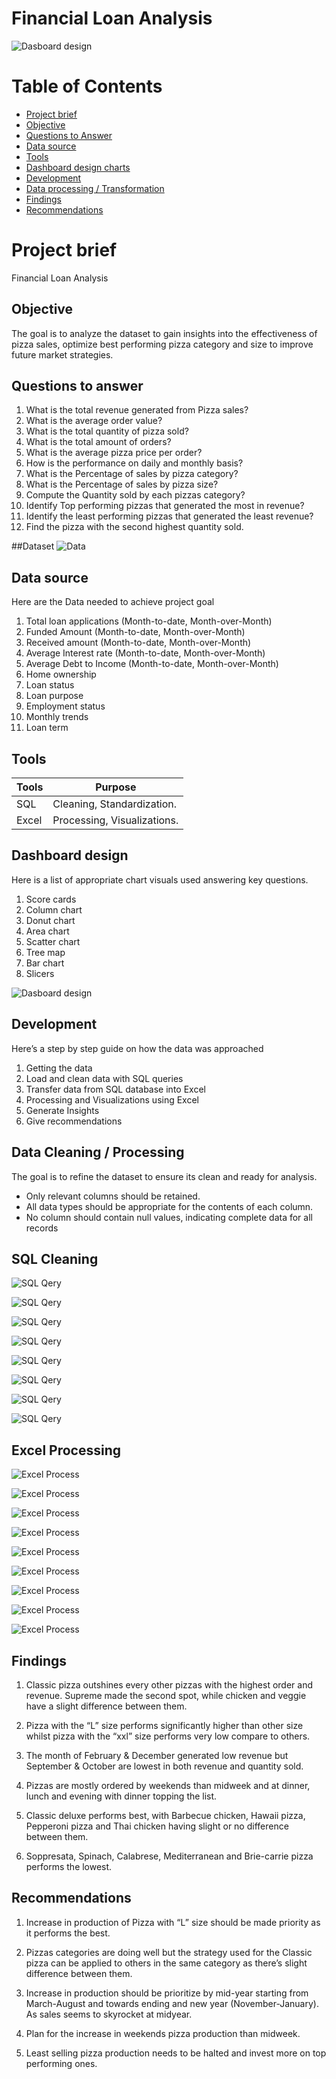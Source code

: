 # Financial Loan Analysis


![Dasboard design](images/financialloanGIF.gif)


# Table of Contents


- [Project brief](#Project-brief)
- [Objective](#Objective)
- [Questions to Answer](#Questions-to-Answer)
- [Data source](#Data-source)
- [Tools](#Tools)
- [Dashboard design charts](#Dashboard-design-charts)
- [Development](#Developments)
- [Data processing / Transformation](#Data-processing-Transformation)
- [Findings](#Findings)
- [Recommendations](#Recommendations)


# Project brief
Financial Loan Analysis

## Objective
The goal is to analyze the dataset to gain insights into the effectiveness of pizza sales, optimize best performing pizza category and size to improve future market strategies.

## Questions to answer

1.	What is the total revenue generated from Pizza sales?
2.	What is the average order value?
3.	What is the total quantity of pizza sold?
4.	What is the total amount of orders?
5.	What is the average pizza price per order?
6.	How is the performance on daily and monthly basis?
7.	What is the Percentage of sales by pizza category?
8.	What is the Percentage of sales by pizza size? 
9.	Compute the Quantity sold by each pizzas category?
10.	Identify Top performing pizzas that generated the most in revenue?
11.	Identify the least performing pizzas that generated the least revenue?
12.	Find the pizza with the second highest quantity sold.

##Dataset
![Data]()

## Data source
Here are the Data needed to achieve project goal

1.  Total loan applications (Month-to-date, Month-over-Month)
2.  Funded Amount (Month-to-date, Month-over-Month)
3.  Received amount (Month-to-date, Month-over-Month)
4.  Average Interest rate (Month-to-date, Month-over-Month)
5.  Average Debt to Income (Month-to-date, Month-over-Month)
6.  Home ownership
7.  Loan status
8.  Loan purpose
9.  Employment status
10.  Monthly trends
11.  Loan term

## Tools

| Tools | Purpose | 
| --- | --- | 
| SQL  |  Cleaning, Standardization. |
| Excel | Processing, Visualizations. | 

## Dashboard design

Here is a list of appropriate chart visuals used answering key questions.
1.	Score cards
2.	Column chart
3.	Donut chart
4.	Area chart
5.	Scatter chart
6.	Tree map
7.	Bar chart
8.	Slicers

![Dasboard design](images/Financial%20Loan.PNG)


## Development

Here’s a step by step guide on how the data was approached 

1.	Getting the data
2.	Load and clean data with SQL queries
3.	Transfer data from SQL database into Excel
4.	Processing and Visualizations using Excel
5.	Generate Insights
6.	Give recommendations 

## Data Cleaning / Processing 

The goal is to refine the dataset to ensure its clean and ready for analysis.

- Only relevant columns should be retained.
- All data types should be appropriate for the contents of each column.
- No column should contain null values, indicating complete data for all records

## SQL Cleaning

![SQL Qery](SQLimages/001.PNG)

![SQL Qery](SQLimages/002.PNG)

![SQL Qery](SQLimages/003.PNG)

![SQL Qery](SQLimages/004.PNG)

![SQL Qery](SQLimages/005.PNG)

![SQL Qery](SQLimages/006.PNG)

![SQL Qery](SQLimages/007.PNG)

![SQL Qery](SQLimages/008.PNG)


## Excel Processing 

![Excel Process](images/001.PNG)

![Excel Process](images/002.PNG)

![Excel Process](images/003.PNG)

![Excel Process](images/004.PNG)

![Excel Process](images/005.PNG)

![Excel Process](images/006.PNG)

![Excel Process](images/007.PNG)

![Excel Process](images/008.PNG)

![Excel Process](images/009.PNG)


## Findings

1.	Classic pizza outshines every other pizzas with the highest order and revenue. Supreme made the second spot, while chicken and veggie have a slight difference between them.

2.	Pizza with the “L” size performs significantly higher than other size whilst pizza with the “xxl” size performs very low compare to others.

3.	The month of February & December generated low revenue but September & October are lowest in both revenue and quantity sold.

4.	Pizzas are mostly ordered by weekends than midweek and at dinner, lunch and evening with dinner topping the list.


5.	Classic deluxe performs best, with Barbecue chicken, Hawaii pizza, Pepperoni pizza and Thai chicken having slight or no difference between them. 

6.	Soppresata, Spinach, Calabrese, Mediterranean and Brie-carrie pizza performs the lowest.


## Recommendations

1.	Increase in production of Pizza with “L” size should be made priority as it performs the best.

2.	Pizzas categories are doing well but the strategy used for the Classic pizza can be applied to others in the same category as there’s slight difference between them.

3.	Increase in production should be prioritize by mid-year starting from March-August and towards ending and new year (November-January). As sales seems to skyrocket at midyear.

4.	Plan for the increase in weekends pizza production than midweek.

5.	Least selling pizza production needs to be halted and invest more on top performing ones. 





